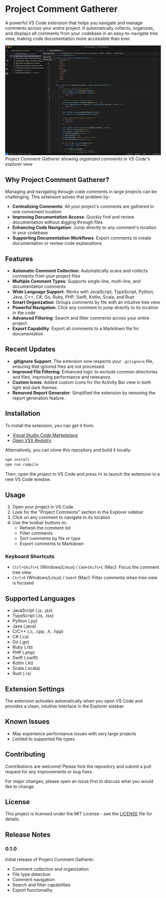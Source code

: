 # Project Comment Gatherer

A powerful VS Code extension that helps you navigate and manage comments across your entire project. It automatically collects, organizes, and displays all comments from your codebase in an easy-to-navigate tree view, making code documentation more accessible than ever.

![Project Comment Gatherer in action](images/comment-gatherer-preview.png)
*Project Comment Gatherer showing organized comments in VS Code's explorer view*

## Why Project Comment Gatherer?

Managing and navigating through code comments in large projects can be challenging. This extension solves that problem by:

- **Centralizing Comments**: All your project's comments are gathered in one convenient location
- **Improving Documentation Access**: Quickly find and review documentation without digging through files
- **Enhancing Code Navigation**: Jump directly to any comment's location in your codebase
- **Supporting Documentation Workflows**: Export comments to create documentation or review code explanations

## Features

- **Automatic Comment Collection**: Automatically scans and collects comments from your project files
- **Multiple Comment Types**: Supports single-line, multi-line, and documentation comments
- **Wide Language Support**: Works with JavaScript, TypeScript, Python, Java, C++, C#, Go, Ruby, PHP, Swift, Kotlin, Scala, and Rust
- **Smart Organization**: Groups comments by file with an intuitive tree view
- **Powerful Navigation**: Click any comment to jump directly to its location in the code
- **Advanced Filtering**: Search and filter comments across your entire project
- **Export Capability**: Export all comments to a Markdown file for documentation

## Recent Updates

- **.gitignore Support**: The extension now respects your `.gitignore` file, ensuring that ignored files are not processed.
- **Improved File Filtering**: Enhanced logic to exclude common directories and files, improving performance and relevance.
- **Custom Icons**: Added custom icons for the Activity Bar view in both light and dark themes.
- **Removed Report Generator**: Simplified the extension by removing the report generation feature.

## Installation

To install the extension, you can get it from:
- [Visual Studio Code Marketplace](https://marketplace.visualstudio.com/items?itemName=AbhishekBhatkar.project-comment-gatherer)
- [Open VSX Registry](https://open-vsx.org/extension/AbhishekBhatkar/project-comment-gatherer)

Alternatively, you can clone this repository and build it locally:

```bash
npm install
npm run compile
```

Then, open the project in VS Code and press `F5` to launch the extension in a new VS Code window.

## Usage

1. Open your project in VS Code
2. Look for the "Project Comments" section in the Explorer sidebar
3. Click on any comment to navigate to its location
4. Use the toolbar buttons to:
   - Refresh the comment list
   - Filter comments
   - Sort comments by file or type
   - Export comments to Markdown

### Keyboard Shortcuts
- `Ctrl+Shift+C` (Windows/Linux) / `Cmd+Shift+C` (Mac): Focus the comment tree view
- `Ctrl+F` (Windows/Linux) / `Cmd+F` (Mac): Filter comments when tree view is focused

## Supported Languages

- JavaScript (.js, .jsx)
- TypeScript (.ts, .tsx)
- Python (.py)
- Java (.java)
- C/C++ (.c, .cpp, .h, .hpp)
- C# (.cs)
- Go (.go)
- Ruby (.rb)
- PHP (.php)
- Swift (.swift)
- Kotlin (.kt)
- Scala (.scala)
- Rust (.rs)

## Extension Settings

The extension activates automatically when you open VS Code and provides a clean, intuitive interface in the Explorer sidebar.

## Known Issues

- May experience performance issues with very large projects
- Limited to supported file types

## Contributing

Contributions are welcome! Please fork the repository and submit a pull request for any improvements or bug fixes.

For major changes, please open an issue first to discuss what you would like to change.

## License

This project is licensed under the MIT License - see the [LICENSE](LICENSE) file for details.

## Release Notes

### 0.1.0

Initial release of Project Comment Gatherer:
- Comment collection and organization
- File type detection
- Comment navigation
- Search and filter capabilities
- Export functionality
